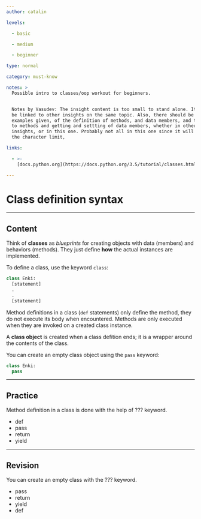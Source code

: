 ```yaml
---
author: catalin

levels:

  - basic

  - medium

  - beginner

type: normal

category: must-know

notes: >
  Possible intro to classes/oop workout for beginners. 


  Notes by Vasudev: The insight content is too small to stand alone. It should
  be linked to other insights on the same topic. Also, there should be a few
  examples given, of the definition of methods, and data members, and the calls
  to methods and getting and settting of data members, whether in other (linked)
  insights, or in this one. Probably not all in this one since it will exceed
  the character limit,

links:

  - >-
    [docs.python.org](https://docs.python.org/3.5/tutorial/classes.html#a-first-look-at-classes){website}

---
```


# Class definition syntax

---

## Content

Think of **classes** as _blueprints_ for creating objects with data (members) and behaviors (methods). They just define **how** the actual instances are implemented.

To define a class, use the keyword `class`:

```python
class Enki:
  [statement]
  .
  .
  [statement]
```

Method definitions in a class (`def` statements) only define the method, they do not execute its body when encountered. Methods are only executed when they are invoked on a created class instance.

A **class object** is created when a class defition ends; it is a wrapper around the contents of the class.

You can create an empty class object using the `pass` keyword:

```python
class Enki:
  pass
```

---

## Practice

Method definition in a class is done with the help of ??? keyword.

- def
- pass
- return
- yield

---

## Revision

You can create an empty class with the ??? keyword.

- pass
- return
- yield
- def

